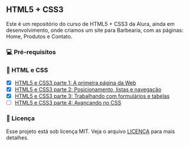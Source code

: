 ## HTML5 + CSS3

Este é um repositório do curso de HTML5 + CSS3 da Alura, ainda em desenvolvimento, onde criamos um site para Barbearia, com as páginas: Home, Produtos e Contato.

### 💻 Pré-requisitos

### 🚀 HTML e CSS

- [x] [HTML5 e CSS3 parte 1: A primeira página da Web](https://cursos.alura.com.br/course/html5-css3-primeiros-passos)
- [x] [HTML5 e CSS3 parte 2: Posicionamento, listas e navegação](https://cursos.alura.com.br/course/html5-css3-posicionamento-listas-navegacao)
- [x] [HTML5 e CSS3 parte 3: Trabalhando com formulários e tabelas](https://cursos.alura.com.br/course/html5-css3-formularios-tabelas)
- [ ] [HTML5 e CSS3 parte 4: Avançando no CSS](https://cursos.alura.com.br/course/html5-css3-avancando-css)

### 📝 Licença

Esse projeto está sob licença MIT. Veja o arquivo [LICENÇA](LICENSE.md) para mais detalhes.
